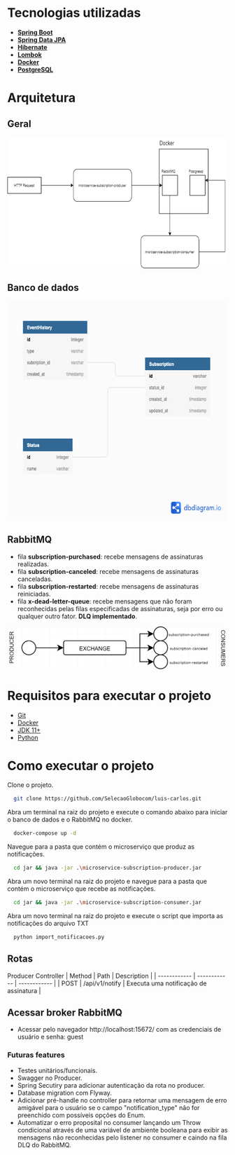 # Tecnologias utilizadas

- **[Spring Boot](https://spring.io/projects/spring-boot)**
- **[Spring Data JPA](https://spring.io/projects/spring-data-jpa#overview)** 
- **[Hibernate](https://hibernate.org/orm/)**
- **[Lombok](https://projectlombok.org/)**
- **[Docker](https://www.docker.com/)**
- **[PostgreSQL](https://www.postgresql.org/)**

# Arquitetura
## Geral
<img src="Arquitetura.png" width="700" height="300">

## Banco de dados
<img src="database_model.png" width="500" height="500">

## RabbitMQ
- fila **subscription-purchased**: recebe mensagens de assinaturas realizadas.
- fila **subscription-canceled**: recebe mensagens de assinaturas canceladas.
- fila **subscription-restarted**: recebe mensagens de assinaturas reiniciadas.
- fila **x-dead-letter-queue**: recebe mensagens que não foram reconhecidas pelas filas especificadas de assinaturas, seja por erro ou qualquer outro fator. **DLQ implementado**.
<img src="RabbitMQ.png" width="500" height="100">


# Requisitos para executar o projeto
- [Git](https://git-scm.com/)
- [Docker](https://www.docker.com/)
- [JDK 11+](https://www.oracle.com/br/java/technologies/javase/jdk11-archive-downloads.html)
- [Python](https://www.python.org/downloads/)

# Como executar o projeto
Clone o projeto.
```bash
  git clone https://github.com/SelecaoGlobocom/luis-carlos.git
```
Abra um terminal na raiz do projeto e execute o comando abaixo para iniciar o banco de dados e o RabbitMQ no docker.
```bash
  docker-compose up -d
```

Navegue para a pasta que contém o microserviço que produz as notificações.
```bash
  cd jar && java -jar .\microservice-subscription-producer.jar
```

Abra um novo terminal na raiz do projeto e navegue para a pasta que contém o microserviço que recebe as notificações.
```bash
  cd jar && java -jar .\microservice-subscription-consumer.jar
```

Abra um novo terminal na raiz do projeto e execute o script que importa as notificações do arquivo TXT
```bash
  python import_notificacoes.py
```


## Rotas
Producer Controller
| Method  | Path  | Description  |
| ------------ | ------------ | ------------ |
| POST  |  /api/v1/notify | Executa uma notificação de assinatura |

## Acessar broker RabbitMQ
- Acessar pelo navegador http://localhost:15672/ com as credenciais de usuário e senha: guest

### Futuras features
- Testes unitários/funcionais.
- Swagger no Producer.
- Spring Secutiry para adicionar autenticação da rota no producer.
- Database migration com Flyway.
- Adicionar pré-handle no controller para retornar uma mensagem de erro amigável para o usuário se o campo "notification_type" não for preenchido com possíveis opções do Enum.
- Automatizar o erro proposital no consumer lançando um Throw condicional através de uma variável de ambiente booleana para exibir as mensagens não reconhecidas pelo listener no consumer e caindo na fila DLQ do RabbitMQ.
